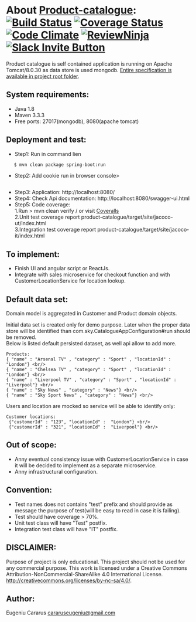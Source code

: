 # About [Product-catalogue](http://ecararus.github.io/product-catalogue): [![Build Status](https://travis-ci.org/ecararus/product-catalogue.svg?branch=master)](https://travis-ci.org/ecararus/product-catalogue) [![Coverage Status](https://coveralls.io/repos/github/ecararus/product-catalogue/badge.svg?branch=master)](https://coveralls.io/github/ecararus/product-catalogue?branch=master) [![Code Climate](https://codeclimate.com/github/ecararus/product-catalogue/badges/gpa.svg)](https://codeclimate.com/github/ecararus/product-catalogue) [![ReviewNinja](https://app.review.ninja/53860556/badge)](https://app.review.ninja/ecararus/product-catalogue) [![Slack Invite Button](https://slack-product-catalogue.herokuapp.com/badge.svg)](https://slack-invite-product-catalogue.herokuapp.com)

Product catalogue is self contained application is running on Apache Tomcat/8.0.30 as data store is used mongodb.
[Entire specification is available in project root folder](https://github.com/ecararus/product-catalogue/blob/master/Product%20Selection%20UT.PDF). 

## System requirements:
 - Java 1.8
 - Maven 3.3.3
 - Free ports: 27017(mongodb), 8080(apache tomcat)

## Deployment and test:
 - Step1: Run in command lien 
 ``` sh
    $ mvn clean package spring-boot:run
 ```
 - Step2: Add cookie run in browser console> 
 ```> document.cookie="customerId=123;";
 ```
 - Step3: Application: http://localhost:8080/
 - Step4: Check Api documentation: http://localhost:8080/swagger-ui.html
 - Step5: Code coverage:<br/> 
          1.Run > mvn clean verify / or visit [Coveralls](https://coveralls.io/repos/github/ecararus/product-catalogue/badge.svg?branch=master)<br/>
          2.Unit test coverage report product-catalogue/target/site/jacoco-ut/index.html<br/>
          3.Integration test coverage report product-catalogue/target/site/jacoco-it/index.html<br> 
          
## To implement:
 - Finish UI and angular script or ReactJs.
 - Integrate with sales microservice for checkout function and with CustomerLocationService for location lookup.

## Default data set:
Domain model is aggregated in Customer and Product domain objects.

Initial data set is created only for demo purpose. Later when the proper data store will be identified than com.sky.CatalogueAppConfiguration#run should be removed.<br/>
Below is listed default persisted dataset, as well api allow to add more.

```
Products:
{ "name" : "Arsenal TV" , "category" : "Sport" , "locationId" : "London"} <br/>
{ "name" : "Chelsea TV" , "category" : "Sport" , "locationId" : "London"} <br/>
{ "name" : "Liverpool TV" , "category" : "Sport" , "locationId" : "Liverpool"} <br/>
{ "name" : "Sky News" , "category" : "News"} <br/>
{ "name" : "Sky Sport News" , "category" : "News"} <br/>
```

Users and location are mocked so service will be able to identify only:  <br/>
```
Customer locations:
 {"customerId" : "123", "locationId" :  "London"} <br/>
 {"customerId" : "321", "locationId" :  "Liverpool"} <br/>
```

## Out of scope:
 - Anny eventual consistency issue with CustomerLocationService in case it will be decided to implement as a separate microservice.
 - Anny infrastructural configuration.

## Convention:
 - Test names does not contains "test" prefix and should provide as message the purpose of test(will be easy to read in case it is failing).
 - Test should have coverage > 70%.
 - Unit test class will have "Test" postfix.
 - Integration test class will have "IT" postfix.

## DISCLAIMER:
Purpose of project is only educational.
This project should not be used for any commercial purpose.
This work is licensed under a Creative Commons Attribution-NonCommercial-ShareAlike 4.0 International License.
http://creativecommons.org/licenses/by-nc-sa/4.0/.

## Author:
Eugeniu Cararus
cararuseugeniu@gmail.com
